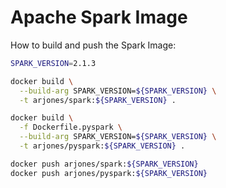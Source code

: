 # Apache Spark Image

How to build and push the Spark Image:

```bash
SPARK_VERSION=2.1.3

docker build \
  --build-arg SPARK_VERSION=${SPARK_VERSION} \
  -t arjones/spark:${SPARK_VERSION} .

docker build \
  -f Dockerfile.pyspark \
  --build-arg SPARK_VERSION=${SPARK_VERSION} \
  -t arjones/pyspark:${SPARK_VERSION} .

docker push arjones/spark:${SPARK_VERSION}
docker push arjones/pyspark:${SPARK_VERSION}
```
